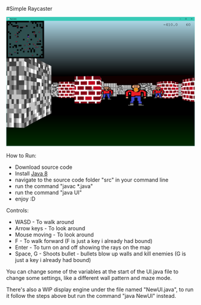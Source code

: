 #Simple Raycaster

![Application Screenshot](Capture.PNG)

How to Run:

- Download source code
- Install [Java 8](https://www.oracle.com/java/technologies/downloads/#java8)
- navigate to the source code folder "src" in your command line
- run the command "javac *.java"
- run the command "java UI"
- enjoy :D

Controls:

- WASD - To walk around
- Arrow keys - To look around
- Mouse moving - To look around
- F - To walk forward (F is just a key i already had bound)
- Enter - To turn on and off showing the rays on the map
- Space, G - Shoots bullet - bullets blow up walls and kill enemies (G is just a key i already had bound)

You can change some of the variables at the start of the UI.java file to change some settings, like a different wall pattern and maze mode.

There's also a WIP display engine under the file named "NewUI.java", to run it follow the steps above but run the command "java NewUI" instead.
